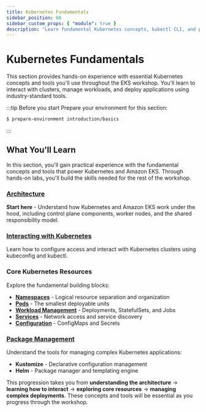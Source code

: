 ```yaml
---
title: Kubernetes Fundamentals
sidebar_position: 60
sidebar_custom_props: { "module": true }
description: "Learn fundamental Kubernetes concepts, kubectl CLI, and package management tools."
---
```


# Kubernetes Fundamentals

This section provides hands-on experience with essential Kubernetes concepts and tools you'll use throughout the EKS workshop. You'll learn to interact with clusters, manage workloads, and deploy applications using industry-standard tools.

:::tip Before you start
Prepare your environment for this section:

```bash timeout=300 wait=10
$ prepare-environment introduction/basics
```

:::

## What You'll Learn

In this section, you'll gain practical experience with the fundamental concepts and tools that power Kubernetes and Amazon EKS. Through hands-on labs, you'll build the skills needed for the rest of the workshop.

### [Architecture](./architecture)
**Start here** - Understand how Kubernetes and Amazon EKS work under the hood, including control plane components, worker nodes, and the shared responsibility model.

### [Interacting with Kubernetes](./interacting)
Learn how to configure access and interact with Kubernetes clusters using kubeconfig and kubectl.

### Core Kubernetes Resources
Explore the fundamental building blocks:
- **[Namespaces](./namespaces)** - Logical resource separation and organization
- **[Pods](./pods)** - The smallest deployable units
- **[Workload Management](./workload-management)** - Deployments, StatefulSets, and Jobs
- **[Services](./services)** - Network access and service discovery  
- **[Configuration](./configuration)** - ConfigMaps and Secrets

### [Package Management](./package-management)
Understand the tools for managing complex Kubernetes applications:
- **Kustomize** - Declarative configuration management
- **Helm** - Package manager and templating engine

This progression takes you from **understanding the architecture** → **learning how to interact** → **exploring core resources** → **managing complex deployments**. These concepts and tools will be essential as you progress through the workshop.